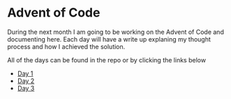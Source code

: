 # Advent of Code

During the next month I am going to be working on the Advent of Code and documenting here.
Each day will have a write up explaning my thought process and how I achieved the solution.

All of the days can be found in the repo or by clicking the links below
* [Day 1](https://github.com/rookie2987/aoc/tree/main/Day%201)
* [Day 2](https://github.com/rookie2987/aoc/tree/main/Day%202)
* [Day 3](https://github.com/rookie2987/aoc/tree/main/Day%203)
